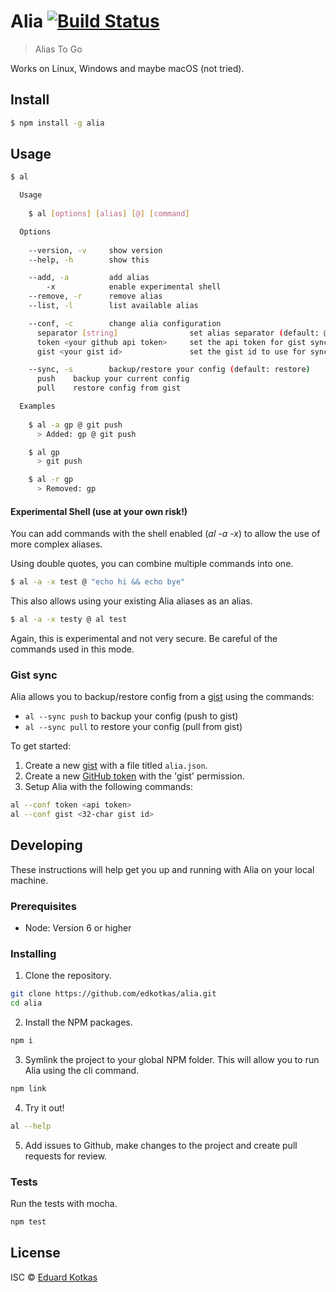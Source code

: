 # Alia [![Build Status](https://travis-ci.org/edkotkas/alia.svg?branch=master)](https://travis-ci.org/edkotkas/alia)

> Alias To Go

Works on Linux, Windows and maybe macOS (not tried).

## Install

```bash
$ npm install -g alia
```

## Usage

```bash
$ al

  Usage
  
    $ al [options] [alias] [@] [command]

  Options
  
    --version, -v     show version
    --help, -h        show this

    --add, -a         add alias
        -x            enable experimental shell
    --remove, -r      remove alias
    --list, -l        list available alias

    --conf, -c        change alia configuration
      separator [string]                set alias separator (default: @)   
      token <your github api token>     set the api token for gist sync
      gist <your gist id>               set the gist id to use for sync

    --sync, -s        backup/restore your config (default: restore)
      push    backup your current config
      pull    restore config from gist

  Examples
  
    $ al -a gp @ git push
      > Added: gp @ git push

    $ al gp
      > git push

    $ al -r gp
      > Removed: gp
```

#### Experimental Shell (use at your own risk!)
You can add commands with the shell enabled (_al -a -x_) to allow the use of more complex aliases.

Using double quotes, you can combine multiple commands into one.
```bash
$ al -a -x test @ "echo hi && echo bye"
```

This also allows using your existing Alia aliases as an alias.
```bash
$ al -a -x testy @ al test
```

Again, this is experimental and not very secure. Be careful of the commands used in this mode.

### Gist sync

Alia allows you to backup/restore config from a [gist](http://gist.github.com) using the commands:

- `al --sync push` to backup your config (push to gist)
- `al --sync pull` to restore your config (pull from gist)

To get started:

1. Create a new [gist](http://gist.github.com) with a file titled `alia.json`.
2. Create a new [GitHub token](https://github.com/settings/tokens) with the 'gist' permission.
3. Setup Alia with the following commands:

```bash
al --conf token <api token>
al --conf gist <32-char gist id>
```

## Developing
These instructions will help get you up and running with Alia on your local machine.

### Prerequisites

- Node: Version 6 or higher

### Installing
1. Clone the repository.
```bash
git clone https://github.com/edkotkas/alia.git
cd alia
```

2. Install the NPM packages.
```bash
npm i
```

3. Symlink the project to your global NPM folder. This will allow you to run Alia using the cli command.
```bash
npm link
```
4. Try it out!
```bash
al --help
```

5. Add issues to Github, make changes to the project and create pull requests for review.

### Tests
Run the tests with mocha.
```bash
npm test
```

## License

ISC © [Eduard Kotkas](https://edkotkas.me)
